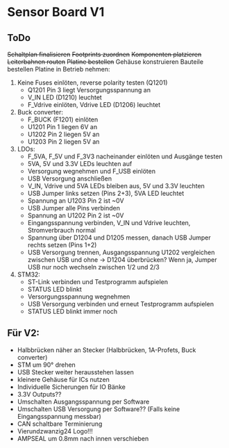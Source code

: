 # Sensor Board V1

## ToDo
~~Schaltplan finalisieren~~
~~Footprints zuordnen~~
~~Komponenten platzieren~~
~~Leiterbahnen routen~~
~~Platine bestellen~~
Gehäuse konstruieren
Bauteile bestellen
Platine in Betrieb nehmen:
1. Keine Fuses einlöten, reverse polarity testen (Q1201)
	- Q1201 Pin 3 liegt Versorgungsspannung an
	- V_IN LED (D1210) leuchtet
	- F_Vdrive einlöten, Vdrive LED (D1206) leuchtet
2. Buck converter:
	- F_BUCK (F1201) einlöten
	- U1201 Pin 1 liegen 6V an
	- U1202 Pin 2 liegen 5V an
	- U1203 Pin 2 liegen 5V an
3. LDOs:
	- F_5VA, F_5V und F_3V3 nacheinander einlöten und Ausgänge testen
	- 5VA, 5V und 3.3V LEDs leuchten auf
	- Versorgung wegnehmen und F_USB einlöten
	- USB Versorgung anschließen
	- V_IN, Vdrive und 5VA LEDs bleiben aus, 5V und 3.3V leuchten
	- USB Jumper links setzen (Pins 2+3), 5VA LED leuchtet
	- Spannung an U1203 Pin 2 ist ~0V
	- USB Jumper alle Pins verbinden
	- Spannung an U1202 Pin 2 ist ~0V
	- Eingangsspannung verbinden, V_IN und Vdrive leuchten, Stromverbrauch normal
	- Spannung über D1204 und D1205 messen, danach USB Jumper rechts setzen (Pins 1+2)
	- USB Versorgung trennen, Ausgangsspannung U1202 vergleichen zwischen USB und ohne -> D1204 überbrücken? Wenn ja, Jumper USB nur noch wechseln zwischen 1/2 und 2/3
4. STM32:
	- ST-Link verbinden und Testprogramm aufspielen
	- STATUS LED blinkt
	- Versorgungsspannung wegnehmen
	- USB Versorgung verbinden und erneut Testprogramm aufspielen
	- STATUS LED blinkt immer noch

## Für V2:
- Halbbrücken näher an Stecker (Halbbrücken, 1A-Profets, Buck converter)
- STM um 90° drehen
- USB Stecker weiter herausstehen lassen
- kleinere Gehäuse für ICs nutzen
- Individuelle Sicherungen für IO Bänke
- 3.3V Outputs??
- Umschalten Ausgangsspannung per Software
- Umschalten USB Versorgung per Software?? (Falls keine Eingangsspannung messbar)
- CAN schaltbare Terminierung
- Vierundzwanzig24 Logo!!!
- AMPSEAL um 0.8mm nach innen verschieben